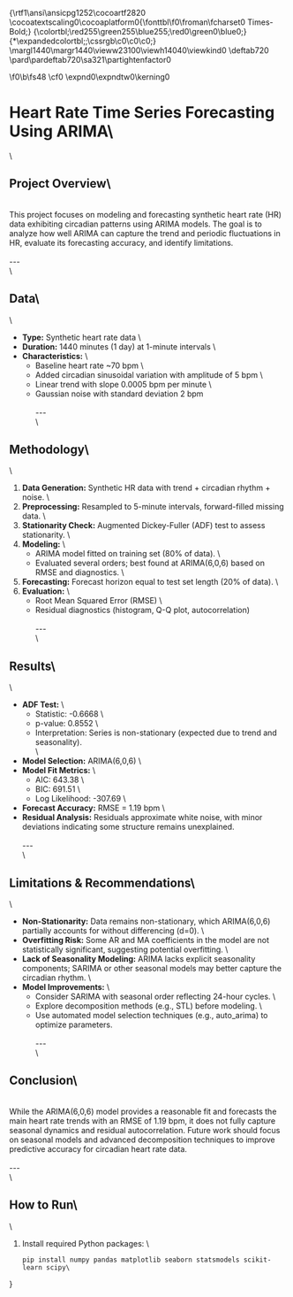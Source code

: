 {\rtf1\ansi\ansicpg1252\cocoartf2820
\cocoatextscaling0\cocoaplatform0{\fonttbl\f0\froman\fcharset0 Times-Bold;}
{\colortbl;\red255\green255\blue255;\red0\green0\blue0;}
{\*\expandedcolortbl;;\cssrgb\c0\c0\c0;}
\margl1440\margr1440\vieww23100\viewh14040\viewkind0
\deftab720
\pard\pardeftab720\sa321\partightenfactor0

\f0\b\fs48 \cf0 \expnd0\expndtw0\kerning0
# Heart Rate Time Series Forecasting Using ARIMA\
\
## Project Overview\
\
This project focuses on modeling and forecasting synthetic heart rate (HR) data exhibiting circadian patterns using ARIMA models. The goal is to analyze how well ARIMA can capture the trend and periodic fluctuations in HR, evaluate its forecasting accuracy, and identify limitations.\
\
---\
\
## Data\
\
- **Type:** Synthetic heart rate data  \
- **Duration:** 1440 minutes (1 day) at 1-minute intervals  \
- **Characteristics:**  \
  - Baseline heart rate ~70 bpm  \
  - Added circadian sinusoidal variation with amplitude of 5 bpm  \
  - Linear trend with slope 0.0005 bpm per minute  \
  - Gaussian noise with standard deviation 2 bpm  \
\
---\
\
## Methodology\
\
1. **Data Generation:** Synthetic HR data with trend + circadian rhythm + noise.  \
2. **Preprocessing:** Resampled to 5-minute intervals, forward-filled missing data.  \
3. **Stationarity Check:** Augmented Dickey-Fuller (ADF) test to assess stationarity.  \
4. **Modeling:**  \
   - ARIMA model fitted on training set (80% of data).  \
   - Evaluated several orders; best found at ARIMA(6,0,6) based on RMSE and diagnostics.  \
5. **Forecasting:** Forecast horizon equal to test set length (20% of data).  \
6. **Evaluation:**  \
   - Root Mean Squared Error (RMSE)  \
   - Residual diagnostics (histogram, Q-Q plot, autocorrelation)\
\
---\
\
## Results\
\
- **ADF Test:**  \
  - Statistic: -0.6668  \
  - p-value: 0.8552  \
  - Interpretation: Series is non-stationary (expected due to trend and seasonality).\
\
- **Model Selection:** ARIMA(6,0,6)  \
- **Model Fit Metrics:**  \
  - AIC: 643.38  \
  - BIC: 691.51  \
  - Log Likelihood: -307.69  \
- **Forecast Accuracy:** RMSE = 1.19 bpm  \
- **Residual Analysis:** Residuals approximate white noise, with minor deviations indicating some structure remains unexplained.\
\
---\
\
## Limitations & Recommendations\
\
- **Non-Stationarity:** Data remains non-stationary, which ARIMA(6,0,6) partially accounts for without differencing (d=0).  \
- **Overfitting Risk:** Some AR and MA coefficients in the model are not statistically significant, suggesting potential overfitting.  \
- **Lack of Seasonality Modeling:** ARIMA lacks explicit seasonality components; SARIMA or other seasonal models may better capture the circadian rhythm.  \
- **Model Improvements:**  \
  - Consider SARIMA with seasonal order reflecting 24-hour cycles.  \
  - Explore decomposition methods (e.g., STL) before modeling.  \
  - Use automated model selection techniques (e.g., auto_arima) to optimize parameters.\
\
---\
\
## Conclusion\
\
While the ARIMA(6,0,6) model provides a reasonable fit and forecasts the main heart rate trends with an RMSE of 1.19 bpm, it does not fully capture seasonal dynamics and residual autocorrelation. Future work should focus on seasonal models and advanced decomposition techniques to improve predictive accuracy for circadian heart rate data.\
\
---\
\
## How to Run\
\
1. Install required Python packages:  \
   ```bash\
   pip install numpy pandas matplotlib seaborn statsmodels scikit-learn scipy\
}